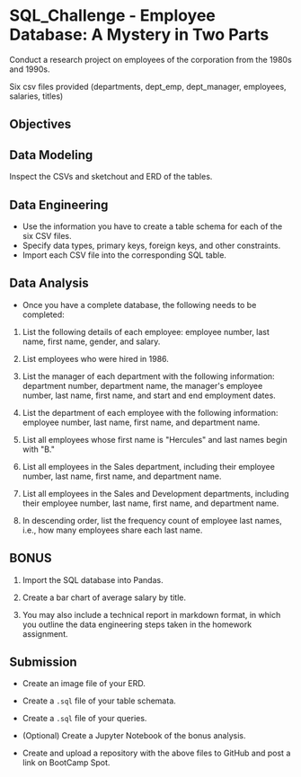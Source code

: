 # SQL_Challenge - Employee Database: A Mystery in Two Parts

Conduct a research project on employees of the corporation from the 1980s and 1990s. 

Six csv files provided (departments, dept_emp, dept_manager, employees, salaries, titles)

## Objectives

## Data Modeling

Inspect the CSVs and sketchout and ERD of the tables. 

## Data Engineering

- Use the information you have to create a table schema for each of the six CSV files. 
- Specify data types, primary keys, foreign keys, and other constraints.
- Import each CSV file into the corresponding SQL table.

## Data Analysis

- Once you have a complete database, the following needs to be completed:

1. List the following details of each employee: employee number, last name, first name, gender, and salary.

2. List employees who were hired in 1986.

3. List the manager of each department with the following information: department number, department name, the manager's employee   number, last name, first name, and start and end employment dates.

4. List the department of each employee with the following information: employee number, last name, first name, and department name.

5. List all employees whose first name is "Hercules" and last names begin with "B."

6. List all employees in the Sales department, including their employee number, last name, first name, and department name.

7. List all employees in the Sales and Development departments, including their employee number, last name, first name, and department name.

8. In descending order, list the frequency count of employee last names, i.e., how many employees share each last name.

## BONUS 

1. Import the SQL database into Pandas.

2. Create a bar chart of average salary by title.

3. You may also include a technical report in markdown format, in which you outline the data engineering steps taken in the homework assignment.

## Submission

* Create an image file of your ERD.

* Create a `.sql` file of your table schemata.

* Create a `.sql` file of your queries.

* (Optional) Create a Jupyter Notebook of the bonus analysis.

* Create and upload a repository with the above files to GitHub and post a link on BootCamp Spot.

